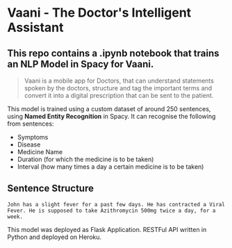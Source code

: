# Vaani - The Doctor's Intelligent Assistant

## This repo contains a .ipynb notebook that trains an **NLP Model in Spacy** for Vaani.

> Vaani is a mobile app for Doctors, that can understand statements spoken by the doctors, structure and tag the important terms and convert it into a digital prescription that can be sent to the patient.

This model is trained using a custom dataset of around 250 sentences, using **Named Entity Recognition** in Spacy.
It can recognise the following from sentences:
- Symptoms
- Disease
- Medicine Name
- Duration (for which the medicine is to be taken)
- Interval (how many times a day a certain medicine is to be taken)

## Sentence Structure

``` John has a slight fever for a past few days. He has contracted a Viral Fever. He is supposed to take Azithromycin 500mg twice a day, for a week. ```

This model was deployed as Flask Application. RESTFul API written in Python and deployed on Heroku.
